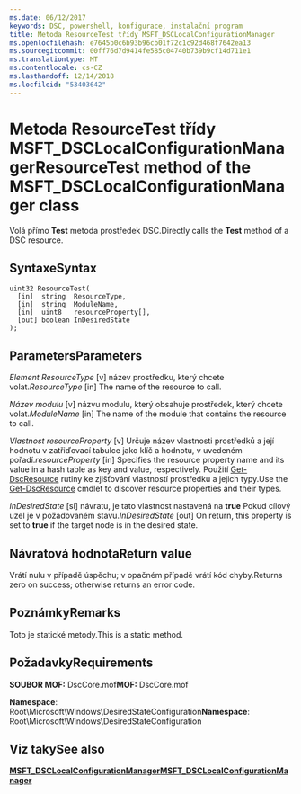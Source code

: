 ```yaml
---
ms.date: 06/12/2017
keywords: DSC, powershell, konfigurace, instalační program
title: Metoda ResourceTest třídy MSFT_DSCLocalConfigurationManager
ms.openlocfilehash: e7645b0c6b93b96cb01f72c1c92d468f7642ea13
ms.sourcegitcommit: 00ff76d7d9414fe585c04740b739b9cf14d711e1
ms.translationtype: MT
ms.contentlocale: cs-CZ
ms.lasthandoff: 12/14/2018
ms.locfileid: "53403642"
---
```

# <a name="resourcetest-method-of-the-msftdsclocalconfigurationmanager-class"></a><span data-ttu-id="6e443-103">Metoda ResourceTest třídy MSFT_DSCLocalConfigurationManager</span><span class="sxs-lookup"><span data-stu-id="6e443-103">ResourceTest method of the MSFT_DSCLocalConfigurationManager class</span></span>

<span data-ttu-id="6e443-104">Volá přímo **Test** metoda prostředek DSC.</span><span class="sxs-lookup"><span data-stu-id="6e443-104">Directly calls the **Test** method of a DSC resource.</span></span>

## <a name="syntax"></a><span data-ttu-id="6e443-105">Syntaxe</span><span class="sxs-lookup"><span data-stu-id="6e443-105">Syntax</span></span>

```mof
uint32 ResourceTest(
  [in]  string  ResourceType,
  [in]  string  ModuleName,
  [in]  uint8   resourceProperty[],
  [out] boolean InDesiredState
);
```

## <a name="parameters"></a><span data-ttu-id="6e443-106">Parameters</span><span class="sxs-lookup"><span data-stu-id="6e443-106">Parameters</span></span>

<span data-ttu-id="6e443-107">*Element ResourceType* \[v\] název prostředku, který chcete volat.</span><span class="sxs-lookup"><span data-stu-id="6e443-107">*ResourceType* \[in\] The name of the resource to call.</span></span>

<span data-ttu-id="6e443-108">*Název modulu* \[v\] názvu modulu, který obsahuje prostředek, který chcete volat.</span><span class="sxs-lookup"><span data-stu-id="6e443-108">*ModuleName* \[in\] The name of the module that contains the resource to call.</span></span>

<span data-ttu-id="6e443-109">*Vlastnost resourceProperty* \[v\] Určuje název vlastnosti prostředků a její hodnotu v zatřiďovací tabulce jako klíč a hodnotu, v uvedeném pořadí.</span><span class="sxs-lookup"><span data-stu-id="6e443-109">*resourceProperty* \[in\] Specifies the resource property name and its value in a hash table as key and value, respectively.</span></span> <span data-ttu-id="6e443-110">Použití [Get-DscResource](/powershell/module/PSDesiredStateConfiguration/Get-DscResource) rutiny ke zjišťování vlastností prostředku a jejich typy.</span><span class="sxs-lookup"><span data-stu-id="6e443-110">Use the [Get-DscResource](/powershell/module/PSDesiredStateConfiguration/Get-DscResource) cmdlet to discover resource properties and their types.</span></span>

<span data-ttu-id="6e443-111">*InDesiredState* \[si\] návratu, je tato vlastnost nastavená na **true** Pokud cílový uzel je v požadovaném stavu.</span><span class="sxs-lookup"><span data-stu-id="6e443-111">*InDesiredState* \[out\] On return, this property is set to **true** if the target node is in the desired state.</span></span>

## <a name="return-value"></a><span data-ttu-id="6e443-112">Návratová hodnota</span><span class="sxs-lookup"><span data-stu-id="6e443-112">Return value</span></span>

<span data-ttu-id="6e443-113">Vrátí nulu v případě úspěchu; v opačném případě vrátí kód chyby.</span><span class="sxs-lookup"><span data-stu-id="6e443-113">Returns zero on success; otherwise returns an error code.</span></span>

## <a name="remarks"></a><span data-ttu-id="6e443-114">Poznámky</span><span class="sxs-lookup"><span data-stu-id="6e443-114">Remarks</span></span>

<span data-ttu-id="6e443-115">Toto je statické metody.</span><span class="sxs-lookup"><span data-stu-id="6e443-115">This is a static method.</span></span>

## <a name="requirements"></a><span data-ttu-id="6e443-116">Požadavky</span><span class="sxs-lookup"><span data-stu-id="6e443-116">Requirements</span></span>

<span data-ttu-id="6e443-117">**SOUBOR MOF:** DscCore.mof</span><span class="sxs-lookup"><span data-stu-id="6e443-117">**MOF:** DscCore.mof</span></span>

<span data-ttu-id="6e443-118">**Namespace**: Root\Microsoft\Windows\DesiredStateConfiguration</span><span class="sxs-lookup"><span data-stu-id="6e443-118">**Namespace**: Root\Microsoft\Windows\DesiredStateConfiguration</span></span>

## <a name="see-also"></a><span data-ttu-id="6e443-119">Viz taky</span><span class="sxs-lookup"><span data-stu-id="6e443-119">See also</span></span>

[<span data-ttu-id="6e443-120">**MSFT_DSCLocalConfigurationManager**</span><span class="sxs-lookup"><span data-stu-id="6e443-120">**MSFT_DSCLocalConfigurationManager**</span></span>](msft-dsclocalconfigurationmanager.md)